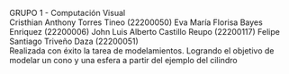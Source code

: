 GRUPO 1 - Computación Visual  
Cristhian Anthony Torres Tineo (22200050)
Eva María Florisa Bayes Enriquez (22200006)
John Luis Alberto Castillo Reupo (22200117)
Felipe Santiago Triveño Daza (22200051)  
Realizada con éxito la tarea de modelamientos. Logrando el objetivo de modelar un cono y una esfera a partir del ejemplo del cilindro
